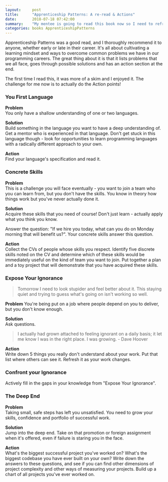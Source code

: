 ```yaml
---
layout:     post
title:      "Apprenticeship Patterns: A re-read & Actions"
date:       2018-07-18 07:42:00
summary:    "My mentee is going to read this book now so I need to refresh my memory! This'll be fun!"
categories: books ApprenticeshipPatterns 
---
```


Apprenticeship Patterns was a good read, and I thoroughly recommend it to anyone, whether early or late in their career. It's all about cultivating a learning mindset and ways to overcome common problems we have in our programming careers. The great thing about it is that it lists problems that we all face, goes through possible solutions and has an action section at the end.

The first time I read this, it was more of a skim and I enjoyed it. The challenge for me now is to actually do the Action points!

### You First Language

**Problem**  
You only have a shallow understanding of one or two languages.

**Solution**  
Build something in the language you want to have a deep understanding of. Get a mentor who is experienced in that language. Don't get stuck in this language though - look for opportunities to learn programming languages with a radically different approach to your own.

**Action**  
Find your language's specification and read it.

### Concrete Skills

**Problem**  
This is a challenge you will face eventually - you want to join a team who you can learn from, but you don't have the skills. You know in theory how things work but you've never actually done it.

**Solution**  
Acquire these skills that you need of course! Don't just learn - actually apply what you think you know.

Answer the question: "If we hire you today, what can you do on Monday morning that will benefit us?". Your concrete skills answer this question.

**Action**  
Collect the CVs of people whose skills you respect. Identify five discrete skills noted on the CV and determine which of these skills would be immediately useful on the kind of team you want to join. Put together a plan and a toy project that will demonstrate that you have acquired these skills.

### Expose Your Ignorance

> Tomorrow I need to look stupider and feel better about it. This staying quiet and trying to guess what's going on isn't working so well.

**Problem**
You're being put on a job where people depend on you to deliver, but you don't know enough.

**Solution**  
Ask questions.

> I actually had grown attached to feeling ignorant on a daily basis; it let me know I was in the right place. I was growing. - Dave Hoover

**Action**  
Write down 5 things you really don't understand about your work. Put that list where others can see it. Refresh it as your work changes.

### Confront your Ignorance

Actively fill in the gaps in your knowledge from "Expose Your Ignorance".

### The Deep End

**Problem**  
Taking small, safe steps has left you unsatisfied. You need to grow your skills, confidence and portfolio of successful work.

**Solution**  
Jump into the deep end. Take on that promotion or foreign assignment when it's offered, even if failure is staring you in the face.

**Action**  
What's the biggest successful project you've worked on? What's the biggest codebase you have ever built on your own? Write down the answers to these questions, and see if you can find other dimensions of project complexity and other ways of measuring your projects. Build up a chart of all projects you've ever worked on.
